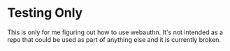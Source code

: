 # Testing Only

This is only for me figuring out how to use webauthn. It's not intended as a repo that could be used as part of anything else and it is currently broken.